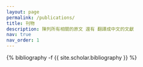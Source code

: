 ```yaml
---
layout: page
permalink: /publications/
title: 刊物
description: 陳列所有相關的原文 還有 翻譯成中文的文獻
nav: true
nav_order: 1
---
```

<!-- _pages/publications.md -->
<div class="publications">

{% bibliography -f {{ site.scholar.bibliography }} %}

</div>
